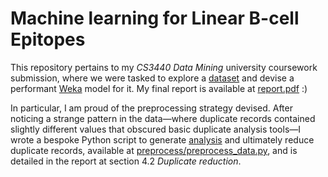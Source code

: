 # Machine learning for Linear B-cell Epitopes

This repository pertains to my *CS3440 Data Mining* university coursework
submission, where we were tasked to explore a [dataset](CW_Data_train.arff) and
devise a performant [Weka](https://www.cs.waikato.ac.nz/~ml/weka/) model for it.
My final report is available at [report.pdf](report.pdf) :)

In particular, I am proud of the preprocessing strategy devised. After noticing
a strange pattern in the data—where duplicate records contained slightly
different values that obscured basic duplicate analysis tools—I wrote a bespoke
Python script to generate [analysis](./preprocess/distribution.csv) and
ultimately reduce duplicate records, available at
[preprocess/preprocess_data.py](./preprocess/preprocess_data.py), and is
detailed in the report at section 4.2 *Duplicate reduction*.
